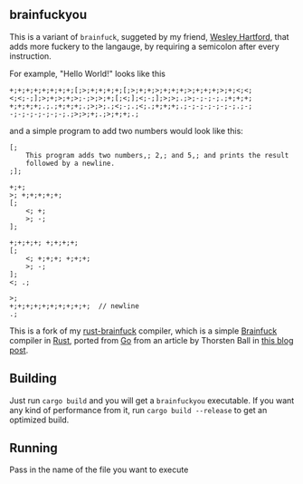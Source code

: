 ## brainfuckyou

This is a variant of `brainfuck`, suggeted by my friend, [Wesley Hartford](https://github.com/wfhartford), that adds more fuckery
to the langauge, by requiring a semicolon after every instruction.

For example, "Hello World!" looks like this

```
+;+;+;+;+;+;+;+;[;>;+;+;+;+;[;>;+;+;>;+;+;+;>;+;+;+;>;+;<;<;
<;<;-;];>;+;>;+;>;-;>;>;+;[;<;];<;-;];>;>;.;>;-;-;-;.;+;+;+;
+;+;+;+;.;.;+;+;+;.;>;>;.;<;-;.;<;.;+;+;+;.;-;-;-;-;-;-;.;-;
-;-;-;-;-;-;-;.;>;>;+;.;>;+;+;.;
```

and a simple program to add two numbers would look like this:

```
[;
    This program adds two numbers,; 2,; and 5,; and prints the result
    followed by a newline.
;];

+;+;
>; +;+;+;+;+;
[;
    <; +;
    >; -;
];

+;+;+;+; +;+;+;+;
[;
    <; +;+;+; +;+;+;
    >; -;
];
<; .;

>;
+;+;+;+;+;+;+;+;+;+;  // newline
.;
```

This is a fork of my [rust-brainfuck](https://github.com/joeygibson/rust-brainfuck) compiler, which is
a simple [Brainfuck](https://en.wikipedia.org/wiki/Brainfuck) compiler in [Rust](https://www.rust-lang.org/),
ported from [Go](https://golang.org) from an article by Thorsten Ball in 
[this blog post](https://thorstenball.com/blog/2017/01/04/a-virtual-brainfuck-machine-in-go/).

## Building

Just run `cargo build` and you will get a `brainfuckyou` executable. If you want any 
kind of performance from it, run `cargo build --release` to get an optimized build. 

## Running

Pass in the name of the file you want to execute


